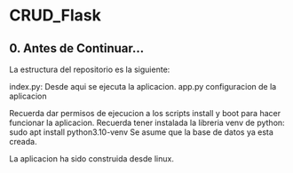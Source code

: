 # CRUD_Flask

## 0. Antes de Continuar...

La estructura del repositorio es la siguiente:

index.py: Desde aqui se ejecuta la aplicacion.
app.py configuracion de la aplicacion

Recuerda dar permisos de ejecucion a los scripts install y boot para hacer funcionar la aplicacion.
Recuerda tener instalada la libreria venv de python: sudo apt install python3.10-venv
Se asume que la base de datos ya esta creada.

La aplicacion ha sido construida desde linux.

